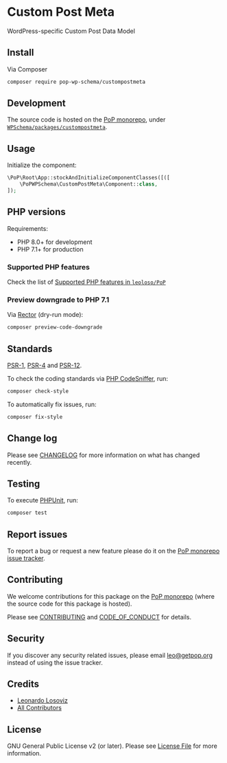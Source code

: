 # Custom Post Meta

<!--
[![Build Status][ico-travis]][link-travis]
[![Quality Score][ico-code-quality]][link-code-quality]
[![Software License][ico-license]](LICENSE.md)
[![Latest Version on Packagist][ico-version]][link-packagist]
[![Coverage Status][ico-scrutinizer]][link-scrutinizer]
[![Total Downloads][ico-downloads]][link-downloads]
-->

WordPress-specific Custom Post Data Model

## Install

Via Composer

``` bash
composer require pop-wp-schema/custompostmeta
```

## Development

The source code is hosted on the [PoP monorepo](https://github.com/leoloso/PoP), under [`WPSchema/packages/custompostmeta`](https://github.com/leoloso/PoP/tree/master/layers/WPSchema/packages/custompostmeta).

## Usage

Initialize the component:

``` php
\PoP\Root\App::stockAndInitializeComponentClasses([([
    \PoPWPSchema\CustomPostMeta\Component::class,
]);
```

## PHP versions

Requirements:

- PHP 8.0+ for development
- PHP 7.1+ for production

### Supported PHP features

Check the list of [Supported PHP features in `leoloso/PoP`](https://github.com/leoloso/PoP/blob/master/docs/supported-php-features.md)

### Preview downgrade to PHP 7.1

Via [Rector](https://github.com/rectorphp/rector) (dry-run mode):

```bash
composer preview-code-downgrade
```

## Standards

[PSR-1](https://www.php-fig.org/psr/psr-1), [PSR-4](https://www.php-fig.org/psr/psr-4) and [PSR-12](https://www.php-fig.org/psr/psr-12).

To check the coding standards via [PHP CodeSniffer](https://github.com/squizlabs/PHP_CodeSniffer), run:

``` bash
composer check-style
```

To automatically fix issues, run:

``` bash
composer fix-style
```

## Change log

Please see [CHANGELOG](CHANGELOG.md) for more information on what has changed recently.

## Testing

To execute [PHPUnit](https://phpunit.de/), run:

``` bash
composer test
```

## Report issues

To report a bug or request a new feature please do it on the [PoP monorepo issue tracker](https://github.com/leoloso/PoP/issues).

## Contributing

We welcome contributions for this package on the [PoP monorepo](https://github.com/leoloso/PoP) (where the source code for this package is hosted).

Please see [CONTRIBUTING](CONTRIBUTING.md) and [CODE_OF_CONDUCT](CODE_OF_CONDUCT.md) for details.

## Security

If you discover any security related issues, please email leo@getpop.org instead of using the issue tracker.

## Credits

- [Leonardo Losoviz][link-author]
- [All Contributors][link-contributors]

## License

GNU General Public License v2 (or later). Please see [License File](LICENSE.md) for more information.

[ico-version]: https://img.shields.io/packagist/v/pop-wp-schema/custompostmeta.svg?style=flat-square
[ico-license]: https://img.shields.io/badge/license-GPLv2-brightgreen.svg?style=flat-square
[ico-travis]: https://img.shields.io/travis/pop-wp-schema/custompostmeta/master.svg?style=flat-square
[ico-scrutinizer]: https://img.shields.io/scrutinizer/coverage/g/pop-wp-schema/custompostmeta.svg?style=flat-square
[ico-code-quality]: https://img.shields.io/scrutinizer/g/pop-wp-schema/custompostmeta.svg?style=flat-square
[ico-downloads]: https://img.shields.io/packagist/dt/pop-wp-schema/custompostmeta.svg?style=flat-square

[link-packagist]: https://packagist.org/packages/pop-wp-schema/custompostmeta
[link-travis]: https://travis-ci.org/pop-wp-schema/custompostmeta
[link-scrutinizer]: https://scrutinizer-ci.com/g/pop-wp-schema/custompostmeta/code-structure
[link-code-quality]: https://scrutinizer-ci.com/g/pop-wp-schema/custompostmeta
[link-downloads]: https://packagist.org/packages/pop-wp-schema/custompostmeta
[link-author]: https://github.com/leoloso
[link-contributors]: ../../../../../../contributors
